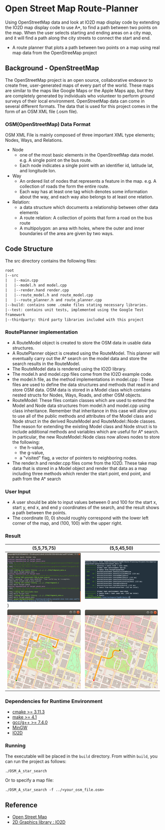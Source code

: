 # Open Street Map Route-Planner
Using OpenStreetMap data and look at IO2D map display code by extending the IO2D map display code to use A*,
to find a path between two points on the map. When the user selects starting and ending areas on a city map, and it will find
a path along the city streets to connect the start and end.

- A route planner that plots a path between two points on a map using real map data from the OpenStreeMap project

## Background - OpenStreetMap
The OpenStreetMap project is an open source, collaborative endeavor to create free, user-generated maps of every part of the world. These maps are similar to the maps like Google Maps or the Apple Maps app, but they are completely generated by individuals who volunteer to perform ground surveys of their local environment.
OpenStreetMap data can come in several different formats. The data that is used for this project comes in the form of an OSM XML file (.osm file).

### OSM(OpenStreetMap) Data Format
OSM XML File is mainly composed of three important XML type elements; Nodes, Ways, and Relations.
* Node
    * one of the most basic elements in the OpenStreetMap data model. e.g. A single point on the bus route. 
    * Each node indicates a single point with an identifier id, latitude lat, and longitude lon.  
* Way 
    * An ordered list of nodes that represents a feature in the map. e.g. A collection of roads the form the entire route.  
    * Each way has at least one tag which denotes some information about the way, and each way also belongs to at least one relation.
* Relation: 
    * a data structure which documents a relationship between other data elements 
    * A route relation: A collection of points that form a road on the bus route
    * A multipolygon: an area with holes, where the outer and inner boundaries of the area are given by two ways.

## Code Structure
The src directory contains the following files:
```
root
|--src
|   |--main.cpp
|   |--model.h and model.cpp
|   |--render.hand render.cpp
|   |--route_model.h and route_model.cpp
|   |--route_planner.h and route_planner.cpp
|--build: contains some .cmake files stating necessary libraries.  
|--test: contains unit tests, implemented using the Google Test framework
|--thirdparty: third party libraries included with this project
```
### RoutePlanner implementation
- A RouteModel object is created to store the OSM data in usable data structures.
- A RoutePlanner object is created using the RouteModel. This planner will eventually carry out the A* search on the model data and store the search results in the RouteModel.
- The RouteModel data is rendered using the IO2D library.
- The model.h and model.cpp files come from the IO2D example code. 
- the model.h file, as the method implementations in model.cpp : These files are used to define the data structures and methods that read in and store OSM data. OSM data is stored in a Model class which contains nested structs for Nodes, Ways, Roads, and other OSM objects. 
- RouteModel: These files contain classes which are used to extend the Model and Node data structures from model.h and model.cpp using class inheritance. Remember that inheritance in this case will allow you to use all of the public methods and attributes of the Model class and Node struct in the derived RouteModel and RouteModel::Node classes.
The reason for extending the existing Model class and Node struct is to include additional methods and variables which are useful for A* search. In particular, the new RouteModel::Node class now allows nodes to store the following:
    - the h-value,
    - the g-value,
    - a "visited" flag, a vector of pointers to neighboring nodes.
- The render.h and render.cpp files come from the IO2D. These take map data that is stored in a Model object and render that data as a map including three methods which render the start point, end point, and path from the A* search

### User Input 
- A user should be able to input values between 0 and 100 for the start x, start y, end x, and end y coordinates of the search, and the result shows a path between the points.
- The coordinate (0, 0) should roughly correspond with the lower left corner of the map, and (100, 100) with the upper right.
### Result 
|(5,5,75,75)| (5,5,45,50)|
|--|--|
|<img src="compile.png" width=400 />)|<img src="test.png" width=400 />|
|![2](route2.png)| ![5](route5.png)| 
### Dependencies for Runtime Environment
* [cmake >= 3.11.3](https://cmake.org/install/)
* [make >= 4.1](https://developer.apple.com/xcode/features/)
* [gcc/g++ >= 7.4.0](https://developer.apple.com/xcode/features/)
* [MinGW](http://www.mingw.org/)
* [IO2D](https://github.com/cpp-io2d/P0267_RefImpl/blob/master/BUILDING.md)

### Running
The executable will be placed in the `build` directory. From within `build`, you can run the project as follows:
```
./OSM_A_star_search
```
Or to specify a map file:
```
./OSM_A_star_search -f ../<your_osm_file.osm>
```

## Reference
- [Open Street Map](https://www.openstreetmap.org/)
- [2D Graphics library : IO2D](https://github.com/cpp-io2d/P0267_RefImpl/tree/master/P0267_RefImpl/Samples/maps)
